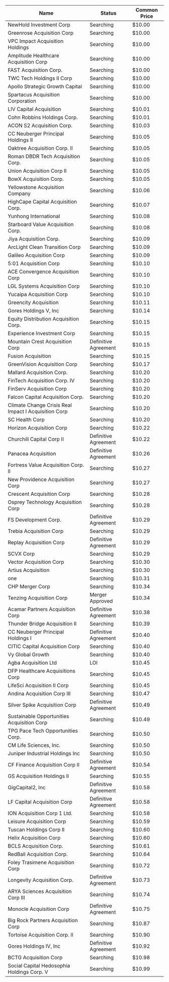 Name                                                 | Status               | Common Price 
---------------------------------------------------- | -------------------- | -------------
NewHold Investment Corp                              | Searching            | $10.00       
Greenrose Acquisition Corp                           | Searching            | $10.00       
VPC Impact Acquisition Holdings                      | Searching            | $10.00       
Amplitude Healthcare Acquisition Corp                | Searching            | $10.00       
FAST Acquisition Corp.                               | Searching            | $10.00       
TWC Tech Holdings II Corp                            | Searching            | $10.00       
Apollo Strategic Growth Capital                      | Searching            | $10.00       
Spartacus Acquisition Corporation                    | Searching            | $10.00       
LIV Capital Acquisition                              | Searching            | $10.01       
Cohn Robbins Holdings Corp.                          | Searching            | $10.01       
ACON S2 Acquisition Corp.                            | Searching            | $10.03       
CC Neuberger Principal Holdings II                   | Searching            | $10.05       
Oaktree Acquisition Corp. II                         | Searching            | $10.05       
Roman DBDR Tech Acquisition Corp.                    | Searching            | $10.05       
Union Acquisition Corp II                            | Searching            | $10.05       
BowX Acquisition Corp.                               | Searching            | $10.05       
Yellowstone Acquisition Company                      | Searching            | $10.06       
HighCape Capital Acquisition Corp.                   | Searching            | $10.07       
Yunhong International                                | Searching            | $10.08       
Starboard Value Acquisition Corp.                    | Searching            | $10.08       
Jiya Acquisition Corp.                               | Searching            | $10.09       
ArcLight Clean Transition Corp                       | Searching            | $10.09       
Galileo Acquisition Corp                             | Searching            | $10.09       
5:01 Acquisition Corp                                | Searching            | $10.10       
ACE Convergence Acquisition Corp                     | Searching            | $10.10       
LGL Systems Acquisition Corp                         | Searching            | $10.10       
Yucaipa Acquisition Corp                             | Searching            | $10.10       
Greencity Acquisition                                | Searching            | $10.11       
Gores Holdings V, Inc                                | Searching            | $10.14       
Equity Distribution Acquisition Corp.                | Searching            | $10.15       
Experience Investment Corp                           | Searching            | $10.15       
Mountain Crest Acquisition Corp                      | Definitive Agreement | $10.15       
Fusion Acquisition                                   | Searching            | $10.15       
GreenVision Acquisition Corp                         | Searching            | $10.17       
Mallard Acquisition Corp.                            | Searching            | $10.20       
FinTech Acquisition Corp. IV                         | Searching            | $10.20       
FinServ Acquisition Corp                             | Searching            | $10.20       
Falcon Capital Acquisition Corp.                     | Searching            | $10.20       
Climate Change Crisis Real Impact I Acquisition Corp | Searching            | $10.20       
SC Health Corp                                       | Searching            | $10.20       
Horizon Acquisition Corp                             | Searching            | $10.22       
Churchill Capital Corp II                            | Definitive Agreement | $10.22       
Panacea Acquisition                                  | Definitive Agreement | $10.26       
Fortress Value Acquisition Corp. II                  | Searching            | $10.27       
New Providence Acquisition Corp                      | Searching            | $10.27       
Crescent Acquisition Corp                            | Searching            | $10.28       
Osprey Technology Acquisition Corp                   | Searching            | $10.28       
FS Development Corp.                                 | Definitive Agreement | $10.29       
Trebia Acquisition Corp                              | Searching            | $10.29       
Replay Acquisition Corp                              | Definitive Agreement | $10.29       
SCVX Corp                                            | Searching            | $10.29       
Vector Acquisition Corp                              | Searching            | $10.30       
Artius Acquisition                                   | Searching            | $10.30       
one                                                  | Searching            | $10.31       
CHP Merger Corp                                      | Searching            | $10.34       
Tenzing Acquisition Corp                             | Merger Approved      | $10.34       
Acamar Partners Acquisition Corp                     | Definitive Agreement | $10.38       
Thunder Bridge Acquisition II                        | Searching            | $10.39       
CC Neuberger Principal Holdings I                    | Definitive Agreement | $10.40       
CITIC Capital Acquisition Corp                       | Searching            | $10.40       
Vy Global Growth                                     | Searching            | $10.40       
Agba Acquisition Ltd                                 | LOI                  | $10.45       
DFP Healthcare Acquisitions Corp                     | Searching            | $10.45       
LifeSci Acquisition II Corp                          | Searching            | $10.45       
Andina Acquisition Corp III                          | Searching            | $10.47       
Silver Spike Acquisition Corp                        | Definitive Agreement | $10.49       
Sustainable Opportunities Acquisition Corp           | Searching            | $10.49       
TPG Pace Tech Opportunities Corp.                    | Searching            | $10.50       
CM Life Sciences, Inc.                               | Searching            | $10.50       
Juniper Industrial Holdings Inc                      | Searching            | $10.50       
CF Finance Acquisition Corp II                       | Definitive Agreement | $10.54       
GS Acquisition Holdings II                           | Searching            | $10.55       
GigCapital2, Inc                                     | Definitive Agreement | $10.58       
LF Capital Acquisition Corp                          | Definitive Agreement | $10.58       
ION Acquisition Corp 1 Ltd.                          | Searching            | $10.58       
Leisure Acquisition Corp                             | Searching            | $10.59       
Tuscan Holdings Corp II                              | Searching            | $10.60       
Helix Acquisition Corp                               | Searching            | $10.60       
BCLS Acquisition Corp.                               | Searching            | $10.61       
RedBall Acquisition Corp.                            | Searching            | $10.64       
Foley Trasimene Acquisition Corp                     | Searching            | $10.72       
Longevity Acquisition Corp.                          | Definitive Agreement | $10.73       
ARYA Sciences Acquisition Corp III                   | Searching            | $10.74       
Monocle Acquisition Corp                             | Definitive Agreement | $10.75       
Big Rock Partners Acquisition Corp                   | Searching            | $10.87       
Tortoise Acquisition Corp. II                        | Searching            | $10.90       
Gores Holdings IV, Inc                               | Definitive Agreement | $10.92       
BCTG Acquisition Corp                                | Searching            | $10.98       
Social Capital Hedosophia Holdings Corp. V           | Searching            | $10.99       

